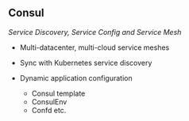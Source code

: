 ##  Consul

*Service Discovery, Service Config and Service Mesh*

- Multi-datacenter, multi-cloud service meshes

- Sync with Kubernetes service discovery

- Dynamic application configuration
    - Consul template
    - ConsulEnv
    - Confd etc.



